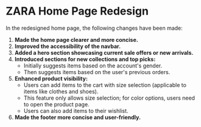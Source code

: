 # ZARA Home Page Redesign

In the redesigned home page, the following changes have been made:

1. **Made the home page clearer and more concise.**
2. **Improved the accessibility of the navbar.**
3. **Added a hero section showcasing current sale offers or new arrivals.**
4. **Introduced sections for new collections and top picks:**
   - Initially suggests items based on the account's gender.
   - Then suggests items based on the user's previous orders.
5. **Enhanced product visibility:**
   - Users can add items to the cart with size selection (applicable to items like clothes and shoes).
   - This feature only allows size selection; for color options, users need to open the product page.
   - Users can also add items to their wishlist.
6. **Made the footer more concise and user-friendly.**
